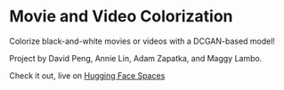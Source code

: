# Movie and Video Colorization

Colorize black-and-white movies or videos with a DCGAN-based model!

Project by David Peng, Annie Lin, Adam Zapatka, and Maggy Lambo.

Check it out, live on [Hugging Face Spaces](https://huggingface.co/spaces/davidpengg/Movie_Video_Colorization)
